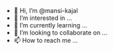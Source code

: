 - 👋 Hi, I’m @mansi-kajal
- 👀 I’m interested in ...
- 🌱 I’m currently learning ...
- 💞️ I’m looking to collaborate on ...
- 📫 How to reach me ...

<!---
mansi-kajal/mansi-kajal is a ✨ special ✨ repository because its `README.md` (this file) appears on your GitHub profile.
You can click the Preview link to take a look at your changes.
--->
